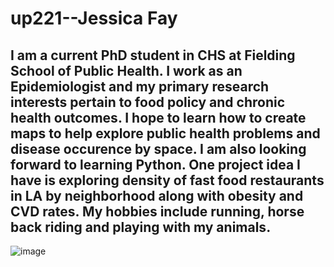 # up221--Jessica Fay
## I am a current PhD student in CHS at Fielding School of Public Health. I work as an Epidemiologist and my primary research interests pertain to food policy and chronic health outcomes. I hope to learn how to create maps to help explore public health problems and disease occurence by space. I am also looking forward to learning Python. One project idea I have is exploring density of fast food restaurants in LA by neighborhood along with obesity and CVD rates. My hobbies include running, horse back riding and playing with my animals.
![image](https://github.com/jfay95/up221--Jessica/assets/156025186/c4d3c3cf-9499-4a01-a552-92349a871b0c)

